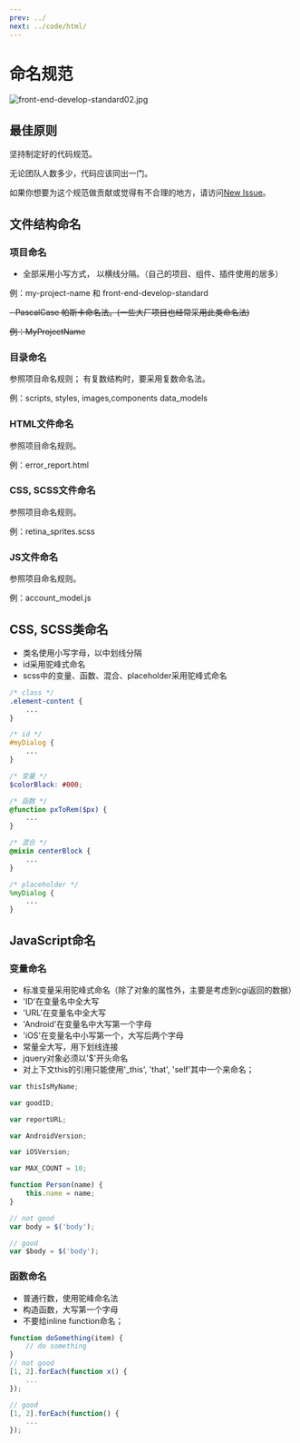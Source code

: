 ```yaml
---
prev: ../
next: ../code/html/
---
```


# 命名规范

![front-end-develop-standard02.jpg](../images/front-end-develop-standard02.jpg)

## 最佳原则

坚持制定好的代码规范。

无论团队人数多少，代码应该同出一门。

如果你想要为这个规范做贡献或觉得有不合理的地方，请访问[New Issue](https://github.com/niceboybao/front-end-develop-standard/issues)。

## 文件结构命名

### 项目命名

- 全部采用小写方式， 以横线分隔。（自己的项目、组件、插件使用的居多）

例：my-project-name 和 front-end-develop-standard

~~- PascalCase 帕斯卡命名法。(一些大厂项目也经常采用此类命名法)~~

~~例：MyProjectName~~

### 目录命名

参照项目命名规则； 有复数结构时，要采用复数命名法。

例：scripts, styles, images,components data_models

### HTML文件命名

参照项目命名规则。

例：error_report.html

### CSS, SCSS文件命名

参照项目命名规则。

例：retina_sprites.scss

### JS文件命名

参照项目命名规则。

例：account_model.js

## CSS, SCSS类命名

- 类名使用小写字母，以中划线分隔
- id采用驼峰式命名
- scss中的变量、函数、混合、placeholder采用驼峰式命名

```scss
/* class */
.element-content {
    ...
}

/* id */
#myDialog {
    ...
}

/* 变量 */
$colorBlack: #000;

/* 函数 */
@function pxToRem($px) {
    ...
}

/* 混合 */
@mixin centerBlock {
    ...
}

/* placeholder */
%myDialog {
    ...
}
```

## JavaScript命名

### 变量命名

- 标准变量采用驼峰式命名（除了对象的属性外，主要是考虑到cgi返回的数据）
- 'ID'在变量名中全大写
- 'URL'在变量名中全大写
- 'Android'在变量名中大写第一个字母
- 'iOS'在变量名中小写第一个，大写后两个字母
- 常量全大写，用下划线连接
- jquery对象必须以'$'开头命名
- 对上下文this的引用只能使用'_this', 'that', 'self'其中一个来命名；

```javascript
var thisIsMyName;

var goodID;

var reportURL;

var AndroidVersion;

var iOSVersion;

var MAX_COUNT = 10;

function Person(name) {
    this.name = name;
}

// not good
var body = $('body');

// good
var $body = $('body');
```

### 函数命名

- 普通行数，使用驼峰命名法
- 构造函数，大写第一个字母
- 不要给inline function命名；

```javascript
function doSomething(item) {
    // do something
}
// not good
[1, 2].forEach(function x() {
    ...
});

// good
[1, 2].forEach(function() {
    ...
});
```
